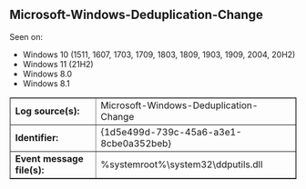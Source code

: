 ## Microsoft-Windows-Deduplication-Change

Seen on:
* Windows 10 (1511, 1607, 1703, 1709, 1803, 1809, 1903, 1909, 2004, 20H2)
* Windows 11 (21H2)
* Windows 8.0
* Windows 8.1

<table border="1" class="docutils">
  <tbody>
    <tr>
      <td><b>Log source(s):</b></td>
      <td>Microsoft-Windows-Deduplication-Change</td>
    </tr>
    <tr>
      <td><b>Identifier:</b></td>
      <td>{1d5e499d-739c-45a6-a3e1-8cbe0a352beb}</td>
    </tr>
    <tr>
      <td><b>Event message file(s):</b></td>
      <td>%systemroot%\system32\ddputils.dll</td>
    </tr>
  </tbody>
</table>

&nbsp;

